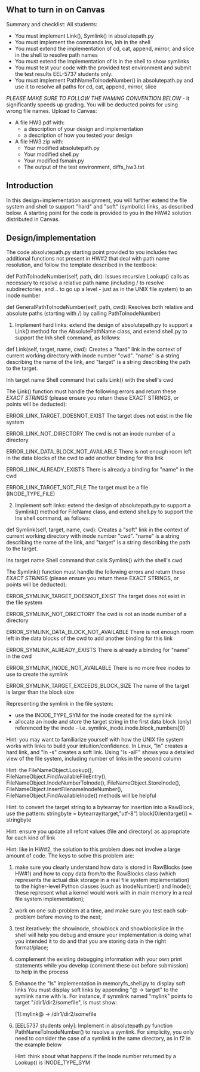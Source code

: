 ## What to turn in on Canvas ##

Summary and checklist:
All students:
- You must implement Link(), Symlink() in absolutepath.py
- You must implement the commands lns, lnh in the shell
- You must extend the implementation of cd, cat, append, mirror, and slice in the shell to resolve path names
- You must extend the implementation of ls in the shell to show symlinks
- You must test your code with the provided test environment and submit the test results
EEL-5737 students only:
- You must implement PathNameToInodeNumber() in absolutepath.py and use it to resolve all paths for cd, cat, append, mirror, slice

*PLEASE MAKE SURE TO FOLLOW THE NAMING CONVENTION BELOW* - it significantly speeds up grading. You will be deducted points for using wrong file names.
Upload to Canvas:
- A file HW3.pdf with:
  - a description of your design and implementation
  - a description of how you tested your design
- A file HW3.zip with:
  - Your modified absolutepath.py
  - Your modified shell.py
  - Your modified fsmain.py
  - The output of the test environment, diffs_hw3.txt

## Introduction ##

In this design+implementation assignment, you will further extend the file system and shell to support "hard" and "soft" (symbolic) links, as described below. A starting point for the code is provided to you in the HW#2 solution distributed in Canvas.

## Design/implementation ##

The code absolutepath.py starting point provided to you includes two additional functions not present in HW#2 that deal with path name resolution, and follow the template described in the textbook:

def PathToInodeNumber(self, path, dir):
Issues recursive Lookup() calls as necessary to resolve a relative path name (including / to resolve subdirectories, and .. to go up a level - just as in the UNIX file system) to an inode number

def GeneralPathToInodeNumber(self, path, cwd):
Resolves both relative and absolute paths (starting with /) by calling PathToInodeNumber)


1) Implement hard links: extend the design of absolutepath.py to support a Link() method for the AbsolutePathName class, and extend shell.py to support the lnh shell command, as follows:

def Link(self, target, name, cwd):
Creates a "hard" link in the context of current working directory with inode number "cwd".
"name" is a string describing the name of the link, and "target" is a string describing the path to the target.

lnh target name
Shell command that calls Link() with the shell's cwd

The Link() function must handle the following errors and return these *EXACT STRINGS* (please ensure you return these EXACT STRINGS, or points will be deducted):

ERROR_LINK_TARGET_DOESNOT_EXIST
The target does not exist in the file system

ERROR_LINK_NOT_DIRECTORY
The cwd is not an inode number of a directory

ERROR_LINK_DATA_BLOCK_NOT_AVAILABLE
There is not enough room left in the data blocks of the cwd to add another binding for this link

ERROR_LINK_ALREADY_EXISTS
There is already a binding for "name" in the cwd

ERROR_LINK_TARGET_NOT_FILE
The target must be a file (INODE_TYPE_FILE)


2) Implement soft links: extend the design of absolutepath.py to support a Symlink() method for FileName class, and extend shell.py to support the lns shell command, as follows:

def Symlink(self, target, name, cwd):
Creates a "soft" link in the context of current working directory with inode number "cwd". "name" is a string describing the name of the link, and "target" is a string describing the path to the target.

lns target name
Shell command that calls Symlink() with the shell's cwd

The Symlink() function must handle the following errors and return these *EXACT STRINGS* (please ensure you return these EXACT STRINGS, or points will be deducted):

ERROR_SYMLINK_TARGET_DOESNOT_EXIST
The target does not exist in the file system

ERROR_SYMLINK_NOT_DIRECTORY
The cwd is not an inode number of a directory

ERROR_SYMLINK_DATA_BLOCK_NOT_AVAILABLE
There is not enough room left in the data blocks of the cwd to add another binding for this link

ERROR_SYMLINK_ALREADY_EXISTS
There is already a binding for "name" in the cwd

ERROR_SYMLINK_INODE_NOT_AVAILABLE
There is no more free inodes to use to create the symlink

ERROR_SYMLINK_TARGET_EXCEEDS_BLOCK_SIZE
The name of the target is larger than the block size

Representing the symlink in the file system:
- use the INODE_TYPE_SYM for the inode created for the symlink
- allocate an inode and store the target string in the first data block (only) referenced by the inode - i.e. symlink_inode.inode.block_numbers[0]


Hint: you may want to familiarize yourself with how the UNIX file system works with links to build your intuition/confidence. In Linux, "ln" creates a hard link, and "ln -s" creates a soft link. Using "ls -alF" shows you a detailed view of the file system, including number of links in the second column

Hint: the FileNameObject.Lookup(), FileNameObject.FindAvailableFileEntry(), FileNameObject.InodeNumberToInode(), FileNameObject.StoreInode(), FileNameObject.InsertFilenameInodeNumber(), FileNameObject.FindAvailableInode() methods will be helpful

Hint: to convert the target string to a bytearray for insertion into a RawBlock, use the pattern:
    stringbyte = bytearray(target,"utf-8")
    block[0:len(target)] = stringbyte

Hint: ensure you update all refcnt values (file and directory) as appropriate for each kind of link

Hint: like in HW#2, the solution to this problem does not involve a large amount of code.
The keys to solve this problem are:
1) make sure you clearly understand how data is stored in RawBlocks (see HW#1) and how to copy data from/to the RawBlocks class (which represents the actual disk storage in a real file system implementation) to the higher-level Python classes (such as InodeNumber() and Inode(); these represent what a kernel would work with in main memory in a real file system implementation);
2) work on one sub-problem at a time, and make sure you test each sub-problem before moving to the next;
3) test iteratively: the showinode, showblock and showblockslice in the shell will help you debug and ensure your implementation is doing what you intended it to do and that you are storing data in the right format/place;
4) complement the existing debugging information with your own print statements while you develop (comment these out before submission) to help in the process

3) Enhance the "ls" implementation in memoryfs_shell.py to display soft links
You must display soft links by appending "@ -> target" to the symlink name with ls. For instance, if synmlink named "mylink" points to target "/dir1/dir2/somefile", ls must show:

    [1]:mylink@ -> /dir1/dir2/somefile

3) [EEL5737 students only]: Implement in absolutepath.py function PathNameToInodeNumber() to resolve a symlink.
For simplicity, you only need to consider the case of a symlink in the same directory, as in f2 in the example below

    Hint: think about what happens if the inode number returned by a Lookup() is INODE_TYPE_SYM